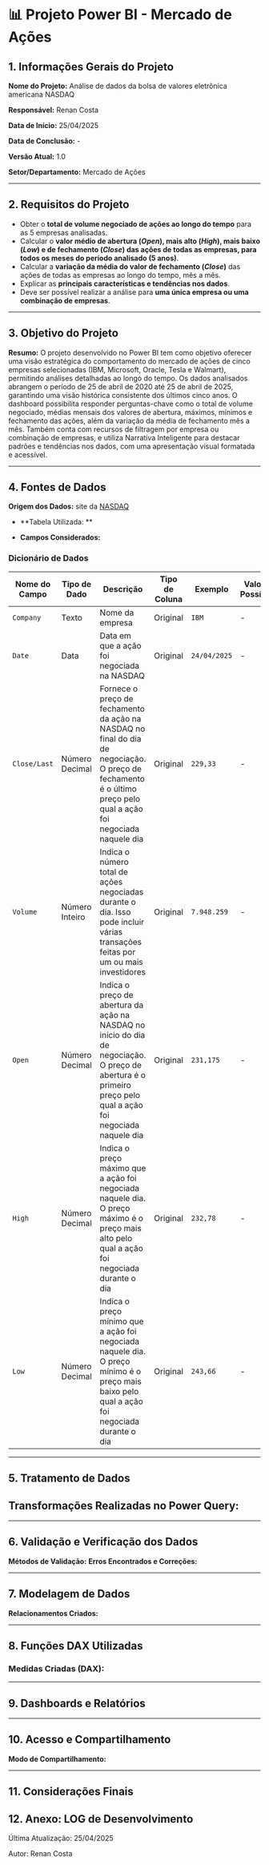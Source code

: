 
# 📊 Projeto Power BI - Mercado de Ações

## 1. Informações Gerais do Projeto

**Nome do Projeto:** Análise de dados da bolsa de valores eletrônica americana NASDAQ

**Responsável:** Renan Costa  

**Data de Início:** 25/04/2025

**Data de Conclusão:** -

**Versão Atual:** 1.0  

**Setor/Departamento:** Mercado de Ações  

---

## 2. Requisitos do Projeto

- Obter o **total de volume negociado de ações ao longo do tempo** para as 5 empresas analisadas.
- Calcular o **valor médio de abertura (_Open_), mais alto (_High_), mais baixo (_Low_) e de fechamento (_Close_) das ações de todas as empresas, para todos os meses do período analisado (5 anos)**.
- Calcular a **variação da média do valor de fechamento (_Close_)** das ações de todas as empresas ao longo do tempo, mês a mês.
- Explicar as **principais características e tendências nos dados**.
- Deve ser possível realizar a análise para **uma única empresa ou uma combinação de empresas**.

---

## 3. Objetivo do Projeto

**Resumo:** O projeto desenvolvido no Power BI tem como objetivo oferecer uma visão estratégica do comportamento do mercado de ações de cinco empresas selecionadas (IBM, Microsoft, Oracle, Tesla e Walmart), permitindo análises detalhadas ao longo do tempo. Os dados analisados abrangem o período de 25 de abril de 2020 até 25 de abril de 2025, garantindo uma visão histórica consistente dos últimos cinco anos. O dashboard possibilita responder perguntas-chave como o total de volume negociado, médias mensais dos valores de abertura, máximos, mínimos e fechamento das ações, além da variação da média de fechamento mês a mês. Também conta com recursos de filtragem por empresa ou combinação de empresas, e utiliza Narrativa Inteligente para destacar padrões e tendências nos dados, com uma apresentação visual formatada e acessível.

---

## 4. Fontes de Dados

**Origem dos Dados:** site da [NASDAQ](https://www.nasdaq.com/market-activity/stocks)

- **Tabela Utilizada: **

- **Campos Considerados:**  


### Dicionário de Dados

| Nome do Campo                          | Tipo de Dado | Descrição                                                                                 | Tipo de Coluna | Exemplo                  | Valores Possíveis                                         |
|---------------------------------------|--------------|-------------------------------------------------------------------------------------------|----------------|---------------------------|-----------------------------------------------------------|
| `Company`                      |   Texto    | Nome da empresa                                                        | Original        | `IBM`                   | -                                                     |
| `Date`                      |   Data    |  Data em que a ação foi negociada na NASDAQ                                                       | Original       | `24/04/2025`                   | -                                                       |
| `Close/Last`                      | Número Decimal | Fornece o preço de fechamento da ação na NASDAQ no final do dia de negociação. O preço de fechamento é o último preço pelo qual a ação foi negociada naquele dia | Original | `229,33` | - |
| `Volume`                      |    Número Inteiro   | Indica o número total de ações negociadas durante o dia. Isso pode incluir várias transações feitas por um ou mais investidores | Original | `7.948.259` | - |
| `Open`                      |    Número Decimal   | Indica o preço de abertura da ação na NASDAQ no início do dia de negociação. O preço de abertura é o primeiro preço pelo qual a ação foi negociada naquele dia | Original | `231,175` | - |
| `High`                      |    Número Decimal   | Indica o preço máximo que a ação foi negociada naquele dia. O preço máximo é o preço mais alto pelo qual a ação foi negociada durante o dia | Original | `232,78` | - |
| `Low`                      |   Número Decimal    |Indica o preço mínimo que a ação foi negociada naquele dia. O preço mínimo é o preço mais baixo pelo qual a ação foi negociada durante o dia | Original | `243,66` | - |




---

## 5. Tratamento de Dados

**Transformações Realizadas no Power Query:**  
- 

---

## 6. Validação e Verificação dos Dados

**Métodos de Validação:** 
**Erros Encontrados e Correções:** 

---

## 7. Modelagem de Dados

**Relacionamentos Criados:** 

---

## 8. Funções DAX Utilizadas

### Medidas Criadas (DAX):
  
---

## 9. Dashboards e Relatórios



---

## 10. Acesso e Compartilhamento

**Modo de Compartilhamento:** 

---

## 11. Considerações Finais



## 12. Anexo: LOG de Desenvolvimento



Última Atualização: 25/04/2025

Autor: Renan Costa
